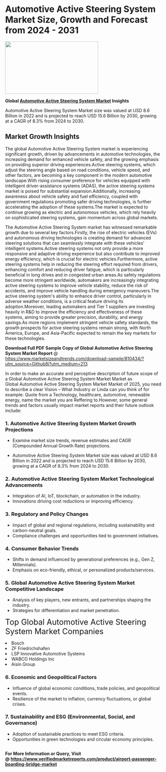 <H1>Automotive Active Steering System Market Size, Growth and Forecast from 2024 - 2031</H1><img class="aligncenter size-medium wp-image-584254" src="https://thirdeyenews.in/wp-content/uploads/2024/09/Global-Market-Research-300x168.jpeg" alt="" width="300" height="168" /><p><strong>Global&nbsp;<a href="https://www.marketsizeandtrends.com/download-sample/810434/?utm_source=Github8j?utm_medium=213">Automotive Active Steering System Market</a> Insights</strong></p><p>Automotive Active Steering System Market size was valued at USD 8.6 Billion in 2022 and is projected to reach USD 15.6 Billion by 2030, growing at a CAGR of 8.3% from 2024 to 2030.</p><p><h2>Market Growth Insights</h2> <p>The global Automotive Active Steering System market is experiencing significant growth, driven by advancements in automotive technologies, the increasing demand for enhanced vehicle safety, and the growing emphasis on providing superior driving experiences.Active steering systems, which adjust the steering angle based on road conditions, vehicle speed, and other factors, are becoming a key component in the modern automotive landscape.With rising consumer preference for vehicles equipped with intelligent driver-assistance systems (ADAS), the active steering systems market is poised for substantial expansion.Additionally, increasing awareness about vehicle safety and fuel efficiency, coupled with government regulations promoting safer driving technologies, is further accelerating the adoption of these systems.The market is expected to continue growing as electric and autonomous vehicles, which rely heavily on sophisticated steering systems, gain momentum across global markets.</p> <p>The Automotive Active Steering System market has witnessed remarkable growth due to several key factors.Firstly, the rise of electric vehicles (EVs) and autonomous driving technologies is creating demand for advanced steering solutions that can seamlessly integrate with these vehicles' intelligent systems.Active steering systems not only provide a more responsive and adaptive driving experience but also contribute to improved energy efficiency, which is crucial for electric vehicles.Furthermore, active steering systems help in reducing the steering effort required from drivers, enhancing comfort and reducing driver fatigue, which is particularly beneficial in long drives and in congested urban areas.As safety regulations become more stringent worldwide, automakers are increasingly integrating active steering systems to improve vehicle stability, reduce the risk of accidents, and improve vehicle handling during emergency maneuvers.The active steering system's ability to enhance driver control, particularly in adverse weather conditions, is a critical feature driving its adoption.Moreover, leading automakers and Tier 1 suppliers are investing heavily in R&D to improve the efficiency and effectiveness of these systems, aiming to provide greater precision, durability, and energy savings.As more regions implement stringent vehicle safety standards, the growth prospects for active steering systems remain strong, with North America, Europe, and Asia-Pacific expected to remain the key markets for these technologies.</p> <p><span class=""><strong>Download Full PDF Sample Copy of Global Automotive Active Steering System Market Report</strong> @ <a href="https://www.marketsizeandtrends.com/download-sample/810434/?utm_source=Github8j?utm_medium=213" target="_blank">https://www.marketsizeandtrends.com/download-sample/810434/?utm_source=Github8j?utm_medium=213</a></span></p><p>In order to make an accurate and perceptive description of future scope of a Global&nbsp;Automotive Active Steering System Market Market as Global&nbsp;Automotive Active Steering System Market Market of 2025, you need to describe a clear Vision &ndash; What Industry or Linda can you think of for example: Quote from a Technology, healthcare, automotive, renewable energy, name the market you are Reffering to.However, some general trends and factors usually impact market reports and their future outlook include:</p><h3>1.&nbsp;<strong>Automotive Active Steering System Market Growth Projections</strong></h3><ul><li>Examine market size trends, revenue estimates and CAGR (Compounded Annual Growth Rate) projections.</li><li><p>Automotive Active Steering System Market size was valued at USD 8.6 Billion in 2022 and is projected to reach USD 15.6 Billion by 2030, growing at a CAGR of 8.3% from 2024 to 2030.</p></li></ul><h3>2.&nbsp;<strong>Automotive Active Steering System Market Technological Advancements</strong></h3><ul><li>Integration of AI, IoT, blockchain, or automation in the industry.</li><li>Innovations driving cost reductions or improving efficiency.</li></ul><h3>3.&nbsp;<strong>Regulatory and Policy Changes</strong></h3><ul><li>Impact of global and regional regulations, including sustainability and carbon-neutral goals.</li><li>Compliance challenges and opportunities tied to government initiatives.</li></ul><h3>4.&nbsp;<strong>Consumer Behavior Trends</strong></h3><ul><li>Shifts in demand influenced by generational preferences (e.g., Gen Z, Millennials).</li><li>Emphasis on eco-friendly, ethical, or personalized products/services.</li></ul><h3>5.&nbsp;<strong>Global Automotive Active Steering System Market Competitive Landscape</strong></h3><ul><li>Analysis of key players, new entrants, and partnerships shaping the industry.</li><li>Strategies for differentiation and market penetration.</li></ul><p data-pm-slice="1 1 []"><span style="color: inherit; font-family: inherit; font-size: 25px;">Top Global Automotive Active Steering System Market Companies</span></p><div class="" data-test-id=""><p><li>Bosch</li><li> ZF Friedrichshafen</li><li> LSP Innovative Automotive Systems</li><li> WABCO Holdings Inc</li><li> Aisin Group</li></p></div><h3>6.&nbsp;<strong>Economic and Geopolitical Factors</strong></h3><ul><li>Influence of global economic conditions, trade policies, and geopolitical events.</li><li>Resilience of the market to inflation, currency fluctuations, or global crises.</li></ul><h3>7.&nbsp;<strong>Sustainability and ESG (Environmental, Social, and Governance)</strong></h3><ul><li>Adoption of sustainable practices to meet ESG criteria.</li><li>Opportunities in green technologies and circular economy principles.</li></ul><h2><strong style="font-size: 14px;">For More Information or Query, Visit @&nbsp;</strong><a style="background-color: #ffffff; font-size: 14px;" href="https://www.marketsizeandtrends.com/report/automotive-active-steering-system-market/" target="_blank">https://www.verifiedmarketreports.com/product/airport-passenger-boarding-bridge-market</a></h2>